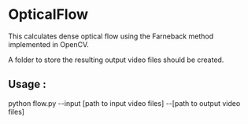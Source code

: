 # OpticalFlow

This calculates dense optical flow using the Farneback method implemented in OpenCV.

A folder to store the resulting output video files should be created.

## Usage :
python flow.py --input [path to input video files] --[path to output video files]
